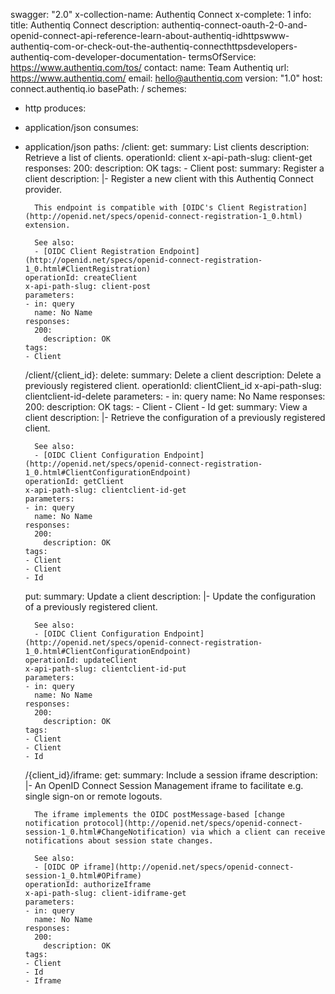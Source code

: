 swagger: "2.0"
x-collection-name: Authentiq Connect
x-complete: 1
info:
  title: Authentiq Connect
  description: authentiq-connect-oauth-2-0-and-openid-connect-api-reference-learn-about-authentiq-idhttpswww-authentiq-com-or-check-out-the-authentiq-connecthttpsdevelopers-authentiq-com-developer-documentation-
  termsOfService: https://www.authentiq.com/tos/
  contact:
    name: Team Authentiq
    url: https://www.authentiq.com/
    email: hello@authentiq.com
  version: "1.0"
host: connect.authentiq.io
basePath: /
schemes:
- http
produces:
- application/json
consumes:
- application/json
paths:
  /client:
    get:
      summary: List clients
      description: Retrieve a list of clients.
      operationId: client
      x-api-path-slug: client-get
      responses:
        200:
          description: OK
      tags:
      - Client
    post:
      summary: Register a client
      description: |-
        Register a new client with this Authentiq Connect provider.

        This endpoint is compatible with [OIDC's Client Registration](http://openid.net/specs/openid-connect-registration-1_0.html) extension.

        See also:
        - [OIDC Client Registration Endpoint](http://openid.net/specs/openid-connect-registration-1_0.html#ClientRegistration)
      operationId: createClient
      x-api-path-slug: client-post
      parameters:
      - in: query
        name: No Name
      responses:
        200:
          description: OK
      tags:
      - Client
  /client/{client_id}:
    delete:
      summary: Delete a client
      description: Delete a previously registered client.
      operationId: clientClient_id
      x-api-path-slug: clientclient-id-delete
      parameters:
      - in: query
        name: No Name
      responses:
        200:
          description: OK
      tags:
      - Client
      - Client
      - Id
    get:
      summary: View a client
      description: |-
        Retrieve the configuration of a previously registered client.

        See also:
        - [OIDC Client Configuration Endpoint](http://openid.net/specs/openid-connect-registration-1_0.html#ClientConfigurationEndpoint)
      operationId: getClient
      x-api-path-slug: clientclient-id-get
      parameters:
      - in: query
        name: No Name
      responses:
        200:
          description: OK
      tags:
      - Client
      - Client
      - Id
    put:
      summary: Update a client
      description: |-
        Update the configuration of a previously registered client.

        See also:
        - [OIDC Client Configuration Endpoint](http://openid.net/specs/openid-connect-registration-1_0.html#ClientConfigurationEndpoint)
      operationId: updateClient
      x-api-path-slug: clientclient-id-put
      parameters:
      - in: query
        name: No Name
      responses:
        200:
          description: OK
      tags:
      - Client
      - Client
      - Id
  /{client_id}/iframe:
    get:
      summary: Include a session iframe
      description: |-
        An OpenID Connect Session Management iframe to facilitate e.g. single sign-on or remote logouts.

        The iframe implements the OIDC postMessage-based [change notification protocol](http://openid.net/specs/openid-connect-session-1_0.html#ChangeNotification) via which a client can receive notifications about session state changes.

        See also:
        - [OIDC OP iframe](http://openid.net/specs/openid-connect-session-1_0.html#OPiframe)
      operationId: authorizeIframe
      x-api-path-slug: client-idiframe-get
      parameters:
      - in: query
        name: No Name
      responses:
        200:
          description: OK
      tags:
      - Client
      - Id
      - Iframe